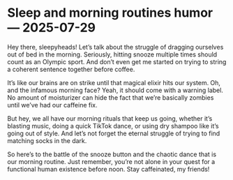 # Sleep and morning routines humor — 2025-07-29

Hey there, sleepyheads! Let’s talk about the struggle of dragging ourselves out of bed in the morning. Seriously, hitting snooze multiple times should count as an Olympic sport. And don’t even get me started on trying to string a coherent sentence together before coffee.

It’s like our brains are on strike until that magical elixir hits our system. Oh, and the infamous morning face? Yeah, it should come with a warning label. No amount of moisturizer can hide the fact that we’re basically zombies until we’ve had our caffeine fix.

But hey, we all have our morning rituals that keep us going, whether it’s blasting music, doing a quick TikTok dance, or using dry shampoo like it’s going out of style. And let’s not forget the eternal struggle of trying to find matching socks in the dark.

So here’s to the battle of the snooze button and the chaotic dance that is our morning routine. Just remember, you’re not alone in your quest for a functional human existence before noon. Stay caffeinated, my friends!